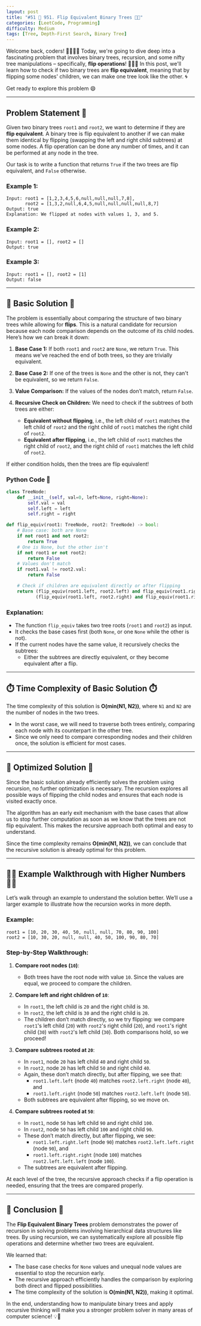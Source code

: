 ```yaml
---
layout: post  
title: "#51 🌳 951. Flip Equivalent Binary Trees 🧠🚀"
categories: [LeetCode, Programming]
difficulty: Medium
tags: [Tree, Depth-First Search, Binary Tree]
---
```


Welcome back, coders! 👨‍💻👩‍💻 Today, we're going to dive deep into a fascinating problem that involves binary trees, recursion, and some nifty tree manipulations – specifically, **flip operations**! 🌲🔀🌲 In this post, we'll learn how to check if two binary trees are **flip equivalent**, meaning that by flipping some nodes' children, we can make one tree look like the other. 🌀

Get ready to explore this problem 😄

---

## Problem Statement 📝

Given two binary trees `root1` and `root2`, we want to determine if they are **flip equivalent**. A binary tree is flip equivalent to another if we can make them identical by flipping (swapping the left and right child subtrees) at some nodes. A flip operation can be done any number of times, and it can be performed at any node in the tree.

Our task is to write a function that returns `True` if the two trees are flip equivalent, and `False` otherwise.

### Example 1:

```
Input: root1 = [1,2,3,4,5,6,null,null,null,7,8], 
       root2 = [1,3,2,null,6,4,5,null,null,null,null,8,7]
Output: true
Explanation: We flipped at nodes with values 1, 3, and 5.
```

### Example 2:

```
Input: root1 = [], root2 = []
Output: true
```

### Example 3:

```
Input: root1 = [], root2 = [1]
Output: false
```

---

## 🌟 Basic Solution 🌟

The problem is essentially about comparing the structure of two binary trees while allowing for **flips**. This is a natural candidate for recursion because each node comparison depends on the outcome of its child nodes. Here’s how we can break it down:

1. **Base Case 1:** If both `root1` and `root2` are `None`, we return `True`. This means we've reached the end of both trees, so they are trivially equivalent. 
   
2. **Base Case 2:** If one of the trees is `None` and the other is not, they can't be equivalent, so we return `False`.

3. **Value Comparison:** If the values of the nodes don’t match, return `False`.

4. **Recursive Check on Children:** We need to check if the subtrees of both trees are either:
   - **Equivalent without flipping**, i.e., the left child of `root1` matches the left child of `root2` and the right child of `root1` matches the right child of `root2`.
   - **Equivalent after flipping**, i.e., the left child of `root1` matches the right child of `root2`, and the right child of `root1` matches the left child of `root2`.

If either condition holds, then the trees are flip equivalent!

### Python Code 🐍

```python
class TreeNode:
    def __init__(self, val=0, left=None, right=None):
        self.val = val
        self.left = left
        self.right = right

def flip_equiv(root1: TreeNode, root2: TreeNode) -> bool:
    # Base case: both are None
    if not root1 and not root2:
        return True
    # One is None, but the other isn't
    if not root1 or not root2:
        return False
    # Values don't match
    if root1.val != root2.val:
        return False

    # Check if children are equivalent directly or after flipping
    return (flip_equiv(root1.left, root2.left) and flip_equiv(root1.right, root2.right)) or \
           (flip_equiv(root1.left, root2.right) and flip_equiv(root1.right, root2.left))
```

### Explanation:

- The function `flip_equiv` takes two tree roots (`root1` and `root2`) as input.
- It checks the base cases first (both `None`, or one `None` while the other is not).
- If the current nodes have the same value, it recursively checks the subtrees:
  - Either the subtrees are directly equivalent, or they become equivalent after a flip.

---

## ⏱️ Time Complexity of Basic Solution ⏱️

The time complexity of this solution is **O(min(N1, N2))**, where `N1` and `N2` are the number of nodes in the two trees.

- In the worst case, we will need to traverse both trees entirely, comparing each node with its counterpart in the other tree.
- Since we only need to compare corresponding nodes and their children once, the solution is efficient for most cases.

---

## 🌟 Optimized Solution 🌟

Since the basic solution already efficiently solves the problem using recursion, no further optimization is necessary. The recursion explores all possible ways of flipping the child nodes and ensures that each node is visited exactly once.

The algorithm has an early exit mechanism with the base cases that allow us to stop further computation as soon as we know that the trees are not flip equivalent. This makes the recursive approach both optimal and easy to understand.

Since the time complexity remains **O(min(N1, N2))**, we can conclude that the recursive solution is already optimal for this problem.

---

## 🧑‍🏫 Example Walkthrough with Higher Numbers 🧑‍🏫

Let’s walk through an example to understand the solution better. We’ll use a larger example to illustrate how the recursion works in more depth.

### Example:

```
root1 = [10, 20, 30, 40, 50, null, null, 70, 80, 90, 100]
root2 = [10, 30, 20, null, null, 40, 50, 100, 90, 80, 70]
```

### Step-by-Step Walkthrough:

1. **Compare root nodes (`10`)**:
   - Both trees have the root node with value `10`. Since the values are equal, we proceed to compare the children.

2. **Compare left and right children of `10`**:
   - In `root1`, the left child is `20` and the right child is `30`.
   - In `root2`, the left child is `30` and the right child is `20`.
   - The children don’t match directly, so we try flipping: we compare `root1`'s left child (`20`) with `root2`'s right child (`20`), and `root1`'s right child (`30`) with `root2`'s left child (`30`). Both comparisons hold, so we proceed!

3. **Compare subtrees rooted at `20`**:
   - In `root1`, node `20` has left child `40` and right child `50`.
   - In `root2`, node `20` has left child `50` and right child `40`.
   - Again, these don’t match directly, but after flipping, we see that:
     - `root1.left.left` (node `40`) matches `root2.left.right` (node `40`), and
     - `root1.left.right` (node `50`) matches `root2.left.left` (node `50`).
   - Both subtrees are equivalent after flipping, so we move on.

4. **Compare subtrees rooted at `50`**:
   - In `root1`, node `50` has left child `90` and right child `100`.
   - In `root2`, node `50` has left child `100` and right child `90`.
   - These don’t match directly, but after flipping, we see:
     - `root1.left.right.left` (node `90`) matches `root2.left.left.right` (node `90`), and
     - `root1.left.right.right` (node `100`) matches `root2.left.left.left` (node `100`).
   - The subtrees are equivalent after flipping.

At each level of the tree, the recursive approach checks if a flip operation is needed, ensuring that the trees are compared properly.

---

## 🏁 Conclusion 🏁

The **Flip Equivalent Binary Trees** problem demonstrates the power of recursion in solving problems involving hierarchical data structures like trees. By using recursion, we can systematically explore all possible flip operations and determine whether two trees are equivalent.

We learned that:
- The base case checks for `None` values and unequal node values are essential to stop the recursion early.
- The recursive approach efficiently handles the comparison by exploring both direct and flipped possibilities.
- The time complexity of the solution is **O(min(N1, N2))**, making it optimal.

In the end, understanding how to manipulate binary trees and apply recursive thinking will make you a stronger problem solver in many areas of computer science! 💡🌳
